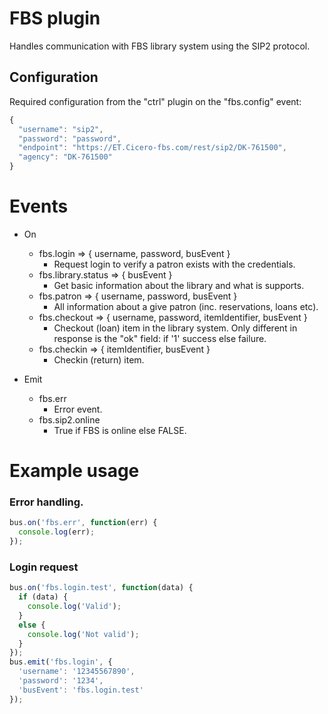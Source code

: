 # FBS plugin
Handles communication with FBS library system using the SIP2 protocol. 

## Configuration
Required configuration from the "ctrl" plugin on the "fbs.config" event:

```javascript
{
  "username": "sip2",
  "password": "password",
  "endpoint": "https://ET.Cicero-fbs.com/rest/sip2/DK-761500",
  "agency": "DK-761500"
}
```

# Events

  * On
    * fbs.login => { username, password, busEvent }
      - Request login to verify a patron exists with the credentials.
    * fbs.library.status => { busEvent }
      - Get basic information about the library and what is supports.
    * fbs.patron => { username, password, busEvent }
      - All information about a give patron (inc. reservations, loans etc).
    * fbs.checkout => { username, password, itemIdentifier, busEvent }
      - Checkout (loan) item in the library system. Only different in response is the "ok" field: if '1' success else failure.
    * fbs.checkin => { itemIdentifier, busEvent }
      - Checkin (return) item.
    
  * Emit
    * fbs.err
      - Error event.
    * fbs.sip2.online
      - True if FBS is online else FALSE.
    

# Example usage

### Error handling.
```javascript
bus.on('fbs.err', function(err) {
  console.log(err);
});
```

### Login request
```javascript
bus.on('fbs.login.test', function(data) {
  if (data) {
    console.log('Valid');
  }
  else {
    console.log('Not valid');
  }
});
bus.emit('fbs.login', {
  'username': '12345567890',
  'password': '1234',
  'busEvent': 'fbs.login.test'
});
```